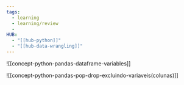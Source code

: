 ```yaml
---
tags:
  - learning
  - learning/review
  - 
HUB:
  - "[[hub-python]]"
  - "[[hub-data-wrangling]]"
---
```



![[concept-python-pandas-dataframe-variables]]


![[concept-python-pandas-pop-drop-excluindo-variaveis(colunas)]]